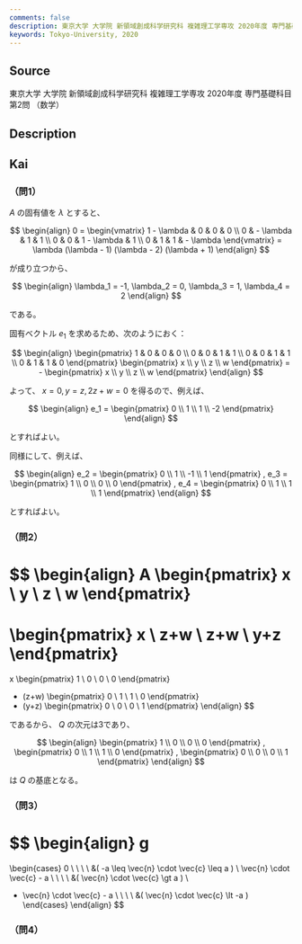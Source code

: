 ```yaml
---
comments: false
description: 東京大学 大学院 新領域創成科学研究科 複雑理工学専攻 2020年度 専門基礎科目 第2問
keywords: Tokyo-University, 2020
---
```


## Source
東京大学 大学院 新領域創成科学研究科 複雑理工学専攻 2020年度 専門基礎科目 第2問 （数学）

## Description

## Kai
### （問1）
$A$ の固有値を $\lambda$ とすると、

$$
\begin{align}
0 =
\begin{vmatrix}
1 - \lambda & 0 & 0 & 0 \\
0 & - \lambda & 1 & 1 \\
0 & 0 & 1 - \lambda & 1 \\
0 & 1 & 1 & - \lambda
\end{vmatrix}
= \lambda (\lambda - 1) (\lambda - 2) (\lambda + 1)
\end{align}
$$

が成り立つから、

$$
\begin{align}
\lambda_1 = -1,
\lambda_2 = 0,
\lambda_3 = 1,
\lambda_4 = 2
\end{align}
$$

である。

固有ベクトル $e_1$ を求めるため、次のようにおく：

$$
\begin{align}
\begin{pmatrix}
1 & 0 & 0 & 0 \\
0 & 0 & 1 & 1 \\
0 & 0 & 1 & 1 \\
0 & 1 & 1 & 0
\end{pmatrix}
\begin{pmatrix} x \\ y \\ z \\ w \end{pmatrix}
= -
\begin{pmatrix} x \\ y \\ z \\ w \end{pmatrix}
\end{align}
$$

よって、 $x=0, y=z, 2z+w=0$ を得るので、例えば、

$$
\begin{align}
e_1 =
\begin{pmatrix} 0 \\ 1 \\ 1 \\ -2 \end{pmatrix}
\end{align}
$$

とすればよい。

同様にして、例えば、

$$
\begin{align}
e_2 = \begin{pmatrix} 0 \\ 1 \\ -1 \\ 1 \end{pmatrix}
,
e_3 = \begin{pmatrix} 1 \\ 0 \\ 0 \\ 0 \end{pmatrix}
,
e_4 = \begin{pmatrix} 0 \\ 1 \\ 1 \\ 1 \end{pmatrix}
\end{align}
$$

とすればよい。

### （問2）

$$
\begin{align}
A \begin{pmatrix} x \\ y \\ z \\ w \end{pmatrix}
=
\begin{pmatrix} x \\ z+w \\ z+w \\ y+z \end{pmatrix}
=
x \begin{pmatrix} 1 \\ 0 \\ 0 \\ 0 \end{pmatrix}
+ (z+w) \begin{pmatrix} 0 \\ 1 \\ 1 \\ 0 \end{pmatrix}
+ (y+z) \begin{pmatrix} 0 \\ 0 \\ 0 \\ 1 \end{pmatrix}
\end{align}
$$

であるから、 $Q$ の次元は3であり、

$$
\begin{align}
\begin{pmatrix} 1 \\ 0 \\ 0 \\ 0 \end{pmatrix}
,
\begin{pmatrix} 0 \\ 1 \\ 1 \\ 0 \end{pmatrix}
,
\begin{pmatrix} 0 \\ 0 \\ 0 \\ 1 \end{pmatrix}
\end{align}
$$

は $Q$ の基底となる。

### （問3）

$$
\begin{align}
g
=
\begin{cases}
0 \ \ \ \ &( -a \leq \vec{n} \cdot \vec{c} \leq a )
\\
\vec{n} \cdot \vec{c} - a \ \ \ \ &( \vec{n} \cdot \vec{c} \gt a )
\\
- \vec{n} \cdot \vec{c} - a \ \ \ \ &( \vec{n} \cdot \vec{c} \lt -a )
\end{cases}
\end{align}
$$

### （問4）